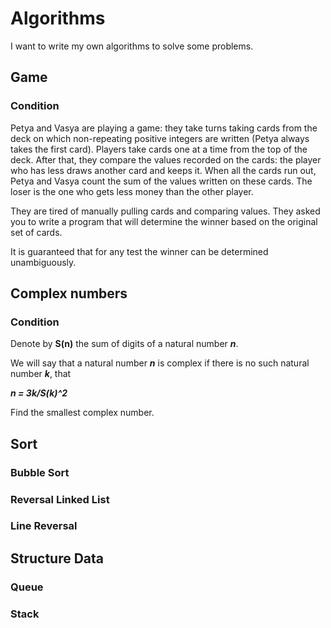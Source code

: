 # Algorithms

I want to write my own algorithms to solve some problems.


## Game
### Condition
Petya and Vasya are playing a game: they take turns taking cards from the deck on which non-repeating positive integers are written (Petya always takes the first card). Players take cards one at a time from the top of the deck. After that, they compare the values recorded on the cards: the player who has less draws another card and keeps it. When all the cards run out, Petya and Vasya count the sum of the values written on these cards. The loser is the one who gets less money than the other player.

They are tired of manually pulling cards and comparing values. They asked you to write a program that will determine the winner based on the original set of cards.

It is guaranteed that for any test the winner can be determined unambiguously.


## Complex numbers
### Condition
Denote by **S(n)** the sum of digits of a natural number _**n**_.

We will say that a natural number **_n_** is complex if there is no such natural number **_k_**, that

_**n = 3k/S(k)^2**_

Find the smallest complex number.

## Sort

### Bubble Sort
### Reversal Linked List
### Line Reversal


## Structure Data

### Queue
### Stack
